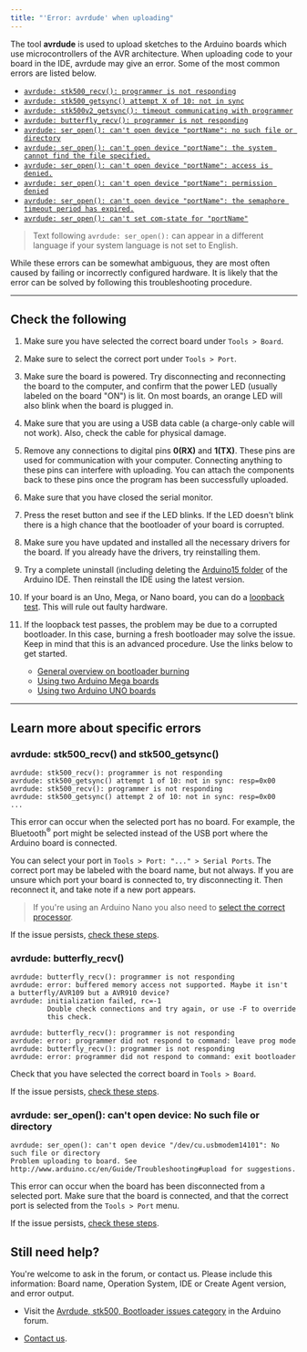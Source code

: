 ```yaml
---
title: "'Error: avrdude' when uploading"
---
```


The tool **avrdude** is used to upload sketches to the Arduino boards which use microcontrollers of the AVR architecture. When uploading code to your board in the IDE, avrdude may give an error. Some of the most common errors are listed below.

* [`avrdude: stk500_recv(): programmer is not responding`](#avrdude-stk500_recv-and-stk500_getsync)
* [`avrdude: stk500_getsync() attempt X of 10: not in sync`](#avrdude-stk500_recv-and-stk500_getsync)
* [`avrdude: stk500v2_getsync(): timeout communicating with programmer`](#avrdude-stk500_recv-and-stk500_getsync)
* [`avrdude: butterfly_recv(): programmer is not responding`](#avrdude-butterfly_recv)
* [`avrdude: ser_open(): can't open device "portName": no such file or directory`](#avrdude-ser_open-cant-open-device-no-such-file-or-directory)
* [`avrdude: ser_open(): can't open device "portName": the system cannot find the file specified.`](#check-the-following)
* [`avrdude: ser_open(): can't open device "portName": access is denied.`](#check-the-following)
* [`avrdude: ser_open(): can't open device "portName": permission denied`](#check-the-following)
* [`avrdude: ser_open(): can't open device "portName": the semaphore timeout period has expired.`](#check-the-following)
* [`avrdude: ser_open(): can't set com-state for "portName"`](#check-the-following)

> Text following `avrdude: ser_open():` can appear in a different language if your system language is not set to English.

While these errors can be somewhat ambiguous, they are most often caused by failing or incorrectly configured hardware. It is likely that the error can be solved by following this troubleshooting procedure.

---

<h2 id="check-the-following">Check the following</h2>

1. Make sure you have selected the correct board under `Tools > Board`.

2. Make sure to select the correct port under `Tools > Port`.

3. Make sure the board is powered. Try disconnecting and reconnecting the board to the computer, and confirm that the power LED (usually labeled on the board "ON") is lit. On most boards, an orange LED will also blink when the board is plugged in.

4. Make sure that you are using a USB data cable (a charge-only cable will not work). Also, check the cable for physical damage.

5. Remove any connections to digital pins **0(RX)** and **1(TX)**. These pins are used for communication with your computer. Connecting anything to these pins can interfere with uploading. You can attach the components back to these pins once the program has been successfully uploaded.

6. Make sure that you have closed the serial monitor.

7. Press the reset button and see if the LED blinks. If the LED doesn't blink there is a high chance that the bootloader of your board is corrupted.

8. Make sure you have updated and installed all the necessary drivers for the board. If you already have the drivers, try reinstalling them.

9. Try a complete uninstall (including deleting the [Arduino15 folder](https://support.arduino.cc/hc/en-us/articles/360018448279) of the Arduino IDE. Then reinstall the IDE using the latest version.

10. If your board is an Uno, Mega, or Nano board, you can do a [loopback test](https://support.arduino.cc/hc/en-us/articles/360020366520). This will rule out faulty hardware.

11. If the loopback test passes, the problem may be due to a corrupted bootloader. In this case, burning a fresh bootloader may solve the issue. Keep in mind that this is an advanced procedure. Use the links below to get started.

    * [General overview on bootloader burning](https://www.arduino.cc/en/Tutorial/BuiltInExamples/ArduinoISP)
    * [Using two Arduino Mega boards](https://support.arduino.cc/hc/en-us/articles/360012048060)
    * [Using two Arduino UNO boards](https://support.arduino.cc/hc/en-us/articles/360012048080)

---

## Learn more about specific errors

<h3 id="avrdude-stk500_recv-and-stk500_getsync">avrdude: stk500_recv() and stk500_getsync()</h3>

```
avrdude: stk500_recv(): programmer is not responding
avrdude: stk500_getsync() attempt 1 of 10: not in sync: resp=0x00
avrdude: stk500_recv(): programmer is not responding
avrdude: stk500_getsync() attempt 2 of 10: not in sync: resp=0x00
...
```

This error can occur when the selected port has no board. For example, the Bluetooth<sup>®</sup> port might be selected instead of the USB port where the Arduino board is connected.

You can select your port in `Tools > Port: "..." > Serial Ports`. The correct port may be labeled with the board name, but not always. If you are unsure which port your board is connected to, try disconnecting it. Then reconnect it, and take note if a new port appears.

> If you're using an Arduino Nano you also need to [select the correct processor](https://support.arduino.cc/hc/en-us/articles/4401874304274-Select-the-right-processor-for-Arduino-Nano).

<!-- TODO: Update when dedicated article is deployed -->

If the issue persists, [check these steps](#check-the-following).

<h3 id="avrdude-butterfly_recv">avrdude: butterfly_recv()</h2>

```
avrdude: butterfly_recv(): programmer is not responding
avrdude: error: buffered memory access not supported. Maybe it isn't
a butterfly/AVR109 but a AVR910 device?
avrdude: initialization failed, rc=-1
         Double check connections and try again, or use -F to override
         this check.

avrdude: butterfly_recv(): programmer is not responding
avrdude: error: programmer did not respond to command: leave prog mode
avrdude: butterfly_recv(): programmer is not responding
avrdude: error: programmer did not respond to command: exit bootloader
```

Check that you have selected the correct board in `Tools > Board`.

If the issue persists, [check these steps](#check-the-following).

<h3 id="avrdude-ser_open-cant-open-device-no-such-file-or-directory">avrdude: ser_open(): can't open device: No such file or directory</h3>

```
avrdude: ser_open(): can't open device "/dev/cu.usbmodem14101": No such file or directory
Problem uploading to board. See http://www.arduino.cc/en/Guide/Troubleshooting#upload for suggestions.
```

This error can occur when the board has been disconnected from a selected port. Make sure that the board is connected, and that the correct port is selected from the `Tools > Port` menu.

If the issue persists, [check these steps](#check-the-following).

## Still need help?

You're welcome to ask in the forum, or contact us. Please include this information: Board name, Operation System, IDE or Create Agent version, and error output.

* Visit the [Avrdude, stk500, Bootloader issues category](https://forum.arduino.cc/c/using-arduino/avrdude-stk500-bootloader-issues/81) in the Arduino forum.

* [Contact us](https://www.arduino.cc/en/contact-us/).

<p style="display:none;">
   Tags: \\.\com1, \\.\com2, \\.\com3, \\.\com4, \\.\com5, \\.\com6, \\.\com7, \\.\com8, \\.\com9
</p>
